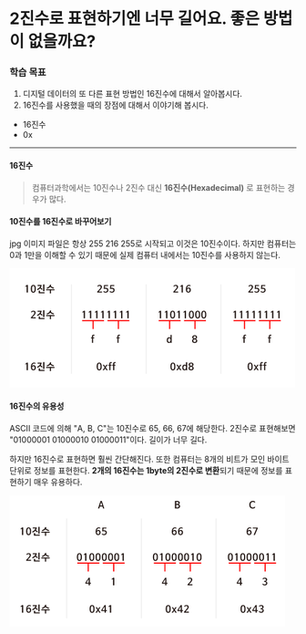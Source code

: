 # 2진수로 표현하기엔 너무 길어요. 좋은 방법이 없을까요?

### 학습 목표

1. 디지털 데이터의 또 다른 표현 방법인 16진수에 대해서 알아봅시다.
2. 16진수를 사용했을 때의 장점에 대해서 이야기해 봅시다.

* 16진수
* 0x

---

#### 16진수

> 컴퓨터과학에서는 10진수나 2진수 대신 **16진수(Hexadecimal)** 로 표현하는 경우가 많다.

#### 10진수를 16진수로 바꾸어보기

jpg 이미지 파일은 항상 255 216 255로 시작되고 이것은 10진수이다. 하지만 컴퓨터는 0과 1만을 이해할 수 있기 때문에 실제 컴퓨터 내에서는 10진수를 사용하지 않는다. 

![image-20210929024003339](md-images/image-20210929024003339.png)

#### 16진수의 유용성

ASCII 코드에 의해 "A, B, C"는 10진수로 65, 66, 67에 해당한다. 2진수로 표현해보면 "01000001 01000010 01000011"이다. 길이가 너무 길다.

하지만 16진수로 표현하면 훨씬 간단해진다. 또한 컴퓨터는 8개의 비트가 모인 바이트 단위로 정보를 표현한다. **2개의 16진수는 1byte의 2진수로 변환**되기 때문에 정보를 표현하기 매우 유용하다.

![image-20210929024155588](md-images/image-20210929024155588.png)

